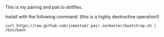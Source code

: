 This is my pairing and pair.io dotfiles.

Install with the following command: (this is a highly destructive
operation!)

    curl https://raw.github.com/jsmestad/.pair.io/master/bootstrap.sh | /bin/bash
